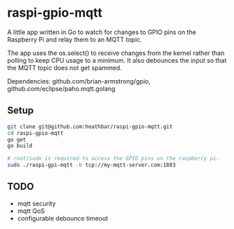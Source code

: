# raspi-gpio-mqtt

A little app written in Go to watch for changes to GPIO pins on the Raspberry Pi and relay them to an MQTT topic. 

The app uses the os.select() to receive changes from the kernel rather than polling to keep CPU usage to a minimum. It also debounces the input so that the MQTT topic does not get spammed. 

Dependencies: github.com/brian-armstrong/gpio, github.com/eclipse/paho.mqtt.golang

## Setup
```bash
git clone git@github.com:heathbar/raspi-gpio-mqtt.git
cd raspi-gpio-mqtt
go get
go build

# root/sudo is required to access the GPIO pins on the raspberry pi. 
sudo ./raspi-gpi-mqtt -b tcp://my-mqtt-server.com:1883
```

## TODO
- mqtt security
- mqtt QoS
- configurable debounce timeout
